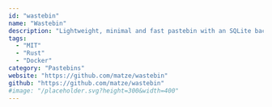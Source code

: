 ```yaml
---
id: "wastebin"
name: "Wastebin"
description: "Lightweight, minimal and fast pastebin with an SQLite backend."
tags:
  - "MIT"
  - "Rust"
  - "Docker"
category: "Pastebins"
website: "https://github.com/matze/wastebin"
github: "https://github.com/matze/wastebin"
#image: "/placeholder.svg?height=300&width=400"
---
```


